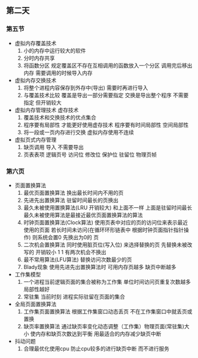 ## 第二天

### 第五节

* 虚拟内存覆盖技术
  1. 小的内存中运行较大的软件
  2. 分时内存共享
  3. 将函数分区 规定覆盖区不存在互相调用的函数放入一个分区   调用完后移出内存 需要调用的时候导入内存
* 虚拟内存交换技术
  1. 将整个进程内容保存到外存中(导出) 需要时再进行导入
  2. 与覆盖技术比较 覆盖是导出一部分需要指定 交换是导出整个程序 不需要指定 但开销较大
* 虚拟内存管理技术 虚存技术
  1. 覆盖技术和交换技术的优点集合
  2. 程序要有局部性 才能更好使用虚存技术 程序要有时间局部性 空间局部性
  3. 将一段或一页内存进行交换 虚拟内存使用不连续
* 虚拟页式内存管理
  1. 缺页调用 导入 不需要导出
  2. 页表表项 逻辑页号 访问位 修改位 保护位 驻留位  物理页帧

### 第六页

* 页面置换算法
  1. 最优页面置换算法 换出最长时间内不用的页
  2. 先进先出置换算法 驻留时间最长的页换出
  3. 最久未被使用置换算法(LRU 开销较大)   和上面不一样 上面是驻留时间最长 最久未被使用算法是最接近最优页面置换算法的算法
  4. 时钟页面置换算法(Clock算法)  使用页表中对应的页的访问位来表示最近使用的页面 若长时间未访问(在循环环形链表中  根据时钟页面指针指针操作) 则系统会置0 先换出为0的 页
  5. 二次机会置换算法  同时使用脏页位(写入位) 来选择替换的页 先替换未被改写的 开销较小  1 1 有两次机会不换出 
  6. 最不常用算法(LFU算法) 替换访问次数最少的页
  7. Blady现象 使用先进先出置换算法时 可用内存页越多 缺页中断越多
* 工作集模型
  1. 一个进程当前逻辑页面的集合被称为工作集  单位时间访问页重复次数越多 局部性越好
  2. 常驻集 当前时刻 进程实际驻留在页面的集合
* 全局页面置换算法
  1. 工作集页面置换算法  根据工作集窗口动态丢页 不在工作集窗口中就丢页或置换
  2. 缺页率置换算法 通过缺页率变化动态调整（工作集）物理页面(常驻集)大小 使内存和缺页次数达到平衡 用最适合的内存减少缺页中断
* 抖动问题
  1. 合理最优化使用cpu   防止cpu较多的进行缺页中断 而不进行服务

 

